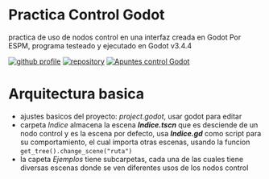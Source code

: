 
# Practica Control Godot

practica de uso de nodos control en una interfaz creada en Godot
Por ESPM, programa testeado y ejecutado en Godot v3.4.4

[![github profile](https://img.shields.io/badge/-github_profile-black)](https://github.com/Saul11235)
[![repository](https://img.shields.io/badge/-repository-red)](https://github.com/Saul11235/PracticaControlGodot)
[![Apuntes control Godot](https://img.shields.io/badge/-Apuntes_control_Godot-blue)](Apuntes/README.md)

# Arquitectura basica

- ajustes basicos del proyecto: *project.godot*, usar godot para editar
- carpeta *Indice* almacena la escena ***Indice.tscn*** que es desciende de un nodo control
  y es la escena por defecto, usa ***Indice.gd*** como script para su comportamiento, el cual 
  importa otras escenas, usando la funcion <code>get_tree().change_scene("ruta") </code>
- la capeta *Ejemplos* tiene subcarpetas, cada una de las cuales tiene diversas escenas
  donde se ven diferentes usos de los nodos control


